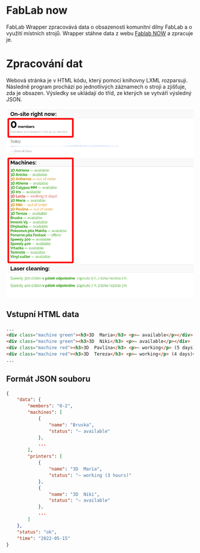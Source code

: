 # FabLab now

FabLab Wrapper zpracovává data o obsazenosti komunitní dílny FabLab a o využití místních strojů.
Wrapper stáhne data	z webu [Fablab NOW](https://now.fablabbrno.cz/) a zpracuje je.

# Zpracování dat

Webová stránka je v HTML kódu, který pomocí knihovny LXML rozparsuji.
Následně program prochází po jednotlivých záznamech o stroji a zjišťuje, zda je obsazen.
Výsledky se ukládají do tříd, ze kterých se vytváří výsledný JSON.


![](../media/aplikace/fablab-web.png)

## Vstupní HTML data

```html
...
<div class="machine green"><h3>3D  Maria</h3> <p>— available</p></div>
<div class="machine green"><h3>3D  Niki</h3> <p>— available</p></div>
<div class="machine red"><h3>3D  Pavlína</h3> <p>— working</p> (5 days)</div>
<div class="machine red"><h3>3D  Tereza</h3> <p>— working</p> (4 days)</div>
...
```

## Formát JSON souboru

```json
{
    "data": {
        "members": "0-2",
        "machines": [
            {
                "name": "Bruska",
                "status": "— available"
            },
			...
        ],
        "printers": [
            {
                "name": "3D  Maria",
                "status": "— working (3 hours)"
            },
            {
                "name": "3D  Niki",
                "status": "— available"
            },
			...
        ]
    },
    "status": "ok",
    "time": "2022-05-15"
}
```